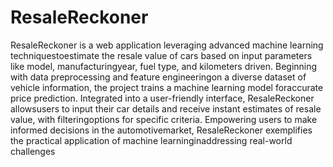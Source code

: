 # ResaleReckoner
ResaleReckoner is a web application leveraging advanced machine learning techniquestoestimate the resale value of cars based on input parameters like model, manufacturingyear, fuel type, and kilometers driven. Beginning with data preprocessing and feature engineeringon a diverse dataset of vehicle information, the project trains a machine learning model foraccurate price prediction. Integrated into a user-friendly interface, ResaleReckoner allowsusers to input their car details and receive instant estimates of resale value, with filteringoptions for specific criteria. Empowering users to make informed decisions in the automotivemarket, ResaleReckoner exemplifies the practical application of machine learninginaddressing real-world challenges
